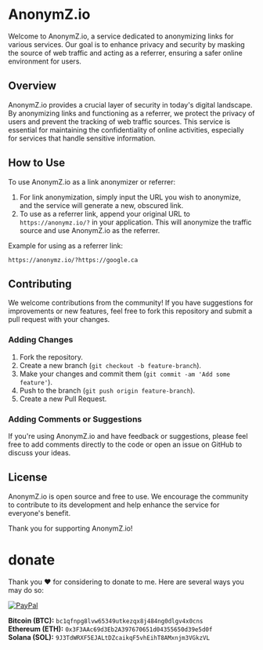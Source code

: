 # AnonymZ.io

Welcome to AnonymZ.io, a service dedicated to anonymizing links for various services. Our goal is to enhance privacy and security by masking the source of web traffic and acting as a referrer, ensuring a safer online environment for users.

## Overview

AnonymZ.io provides a crucial layer of security in today's digital landscape. By anonymizing links and functioning as a referrer, we protect the privacy of users and prevent the tracking of web traffic sources. This service is essential for maintaining the confidentiality of online activities, especially for services that handle sensitive information.

## How to Use

To use AnonymZ.io as a link anonymizer or referrer:

1. For link anonymization, simply input the URL you wish to anonymize, and the service will generate a new, obscured link.
2. To use as a referrer link, append your original URL to `https://anonymz.io/?` in your application. This will anonymize the traffic source and use AnonymZ.io as the referrer.

Example for using as a referrer link:
```
https://anonymz.io/?https://google.ca
```

## Contributing

We welcome contributions from the community! If you have suggestions for improvements or new features, feel free to fork this repository and submit a pull request with your changes.

### Adding Changes

1. Fork the repository.
2. Create a new branch (`git checkout -b feature-branch`).
3. Make your changes and commit them (`git commit -am 'Add some feature'`).
4. Push to the branch (`git push origin feature-branch`).
5. Create a new Pull Request.

### Adding Comments or Suggestions

If you're using AnonymZ.io and have feedback or suggestions, please feel free to add comments directly to the code or open an issue on GitHub to discuss your ideas.

## License

AnonymZ.io is open source and free to use. We encourage the community to contribute to its development and help enhance the service for everyone's benefit.

Thank you for supporting AnonymZ.io!

# donate

Thank you ❤️ for considering to donate to me. Here are several ways you may do so:

[![PayPal](https://srv-cdn.himpfen.io/badges/paypal/paypal-flat.svg)](https://paypal.me/FinchStudio) 

**Bitcoin (BTC):** `bc1qfnpg8lvw65349utkezqx8j484ng0dlgv4x0cns` <br />
**Ethereum (ETH):** `0x3F3AAc69d3Eb2A397670651d04355650d39e5d0f` <br />
**Solana (SOL):** `9J3TdWRXF5EJALtDZcaikqF5vhEihT8AMxnjm3VGkzVL`

